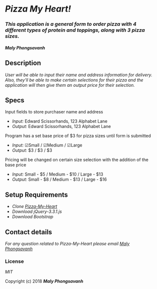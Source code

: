 # _Pizza My Heart!_

### _This application is a general form to order pizza with 4 different types of protein and toppings, along with 3 pizza sizes._

#### _Maly Phongsavanh_

## Description

_User will be able to input their name and address information for delivery. Also, they'll be able to make certain selections for their pizza and the application will then give them an output price for their selection._

## Specs

Input fields to store purchaser name and address
* _Input:_  Edward Scissorhands,
            123 Alphabet Lane
* _Output:_  Edward Scissorhands, 
            123 Alphabet Lane

Program has a set base price of $3 for pizza sizes until form is submitted
* _Input:_ ☑︎Small / ☑︎Medium / ☑︎Large
* _Output:_ $3 / $3 / $3

Pricing will be changed on certain size selection with the addition of the base price

* _Input:_ Small - $5 / Medium - $10 / Large - $13
* _Output:_ Small - $8 / Medium - $13 / Large - $16


## Setup Requirements

* _Clone [Pizza-My-Heart](https://github.com/malyphong/Pizza-My-Heart.git)_
* _Download jQuery-3.3.1.js_
* _Download Bootstrap_


## Contact details

_For any question related to Pizza-My-Heart please email [Maly Phongsavanh](phongsavanh619@icloud.com)_

### License

*MIT*

Copyright (c) 2018 **_Maly Phongsavanh_**
